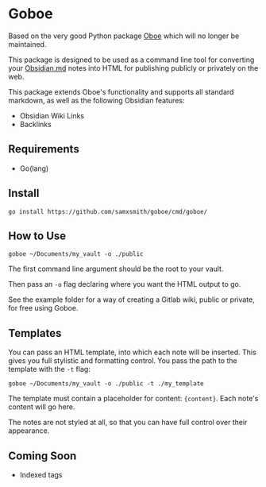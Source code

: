 # Goboe

Based on the very good Python package [Oboe](https://github.com/kmaasrud/oboe) which will no longer be maintained.

This package is designed to be used as a command line tool for converting your [Obsidian.md](http://obsidian.md/) notes into HTML for publishing publicly or privately on the web.

This package extends Oboe's functionality and supports all standard markdown, as well as the following Obsidian features:
- Obsidian Wiki Links
- Backlinks

## Requirements
- Go(lang)

## Install
`go install https://github.com/samxsmith/goboe/cmd/goboe/`

## How to Use
`goboe ~/Documents/my_vault -o ./public`

The first command line argument should be the root to your vault.

Then pass an `-o` flag declaring where you want the HTML output to go.

See the example folder for a way of creating a Gitlab wiki, public or private, for free using Goboe.

## Templates
You can pass an HTML template, into which each note will be inserted. This gives you full stylistic and formatting control. You pass the path to the template with the `-t` flag:
```
goboe ~/Documents/my_vault -o ./public -t ./my_template
```

The template must contain a placeholder for content: `{content}`. Each note's content will go here.

The notes are not styled at all, so that you can have full control over their appearance.

## Coming Soon
- Indexed tags
